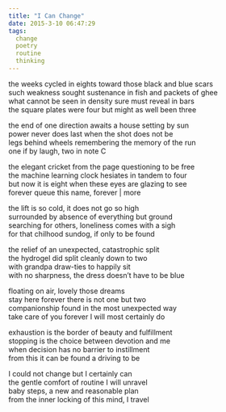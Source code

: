 ```yaml
---
title: "I Can Change"
date: 2015-3-10 06:47:29
tags:
  change
  poetry
  routine
  thinking
---
```



the weeks cycled in eights toward those black and blue scars  
 such weakness sought sustenance in fish and packets of ghee  
 what cannot be seen in density sure must reveal in bars  
 the square plates were four but might as well been three

the end of one direction awaits a house setting by sun  
 power never does last when the shot does not be  
 legs behind wheels remembering the memory of the run  
 one if by laugh, two in note C

the elegant cricket from the page questioning to be free  
 the machine learning clock hesiates in tandem to four  
 but now it is eight when these eyes are glazing to see  
 forever queue this name, forever | more

the lift is so cold, it does not go so high  
 surrounded by absence of everything but ground  
 searching for others, loneliness comes with a sigh  
 for that chilhood sundog, if only to be found

the relief of an unexpected, catastrophic split  
 the hydrogel did split cleanly down to two  
 with grandpa draw-ties to happily sit  
 with no sharpness, the dress doesn’t have to be blue

floating on air, lovely those dreams  
 stay here forever there is not one but two  
 companionship found in the most unexpected way  
 take care of you forever I will most certainly do

exhaustion is the border of beauty and fulfillment  
 stopping is the choice between devotion and me  
 when decision has no barrier to instillment  
 from this it can be found a driving to be

I could not change but I certainly can  
 the gentle comfort of routine I will unravel  
 baby steps, a new and reasonable plan  
 from the inner locking of this mind, I travel


